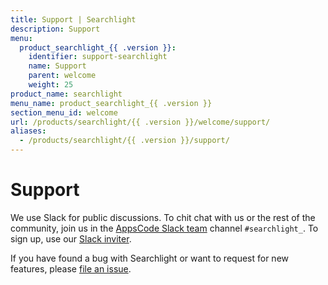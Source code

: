 ```yaml
---
title: Support | Searchlight
description: Support
menu:
  product_searchlight_{{ .version }}:
    identifier: support-searchlight
    name: Support
    parent: welcome
    weight: 25
product_name: searchlight
menu_name: product_searchlight_{{ .version }}
section_menu_id: welcome
url: /products/searchlight/{{ .version }}/welcome/support/
aliases:
  - /products/searchlight/{{ .version }}/support/
---
```

# Support

We use Slack for public discussions. To chit chat with us or the rest of the community, join us in the [AppsCode Slack team](https://appscode.slack.com/messages/C8M7LT2QK/details/) channel `#searchlight_`. To sign up, use our [Slack inviter](https://slack.appscode.com/).

If you have found a bug with Searchlight or want to request for new features, please [file an issue](https://go.searchlight.dev/icinga-operator/issues/new).
